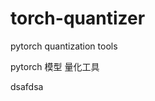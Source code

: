<!--
 * @Author: kavinbj
 * @Date: 2022-11-24 13:25:32
 * @LastEditTime: 2023-02-03 11:46:05
 * @FilePath: README.md
 * @Description: 
 * 
 * Copyright (c) 2022 by kavinbj, All Rights Reserved. 
-->
# torch-quantizer
pytorch quantization tools


pytorch 模型 量化工具


dsafdsa